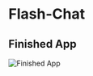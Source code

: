 # Flash-Chat


## Finished App
![Finished App](https://github.com/londonappbrewery/Images/blob/master/Flash%20Chat.gif)
